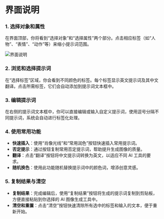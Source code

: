 
# 界面说明

### 1. 选择对象和属性

在界面顶部，你将看到“选择对象”和“选择属性”两个部分。点击相应标签（如“人物”、“表情”、“动作”等）来缩小提示词范围。

![界面说明](https://img.newzone.top/2024-10-23-18-31-38.png?imageMogr2/format/webp)

### 2. 浏览和选择提示词

在“选择标签”区域，你会看到不同颜色的标签。每个标签显示英文提示词及其中文翻译。点击所需标签，它们会自动添加到提示词文本框中。

### 3. 编辑提示词

在右侧的提示词文本框中，你可以直接编辑或输入自定义提示词，使用逗号分隔不同提示词，系统会自动进行标签化处理。

### 4. 使用常用功能

- **快速插入**：使用“肖像光线”和“常用润色”按钮快速插入常用提示词。
- **否定提示**：通过按钮复制常用否定提示词，帮助提升生成图像的质量。
- **翻译**：点击“翻译”按钮将中文提示词转换为英文，以适应不同 AI 工具的要求。
- **随机换色**：使用此功能随机替换提示词中的颜色词，增添创意灵感。

### 5. 复制结果与清空

- **复制结果**：完成编辑后，使用“复制结果”按钮将生成的提示词复制到剪贴板，方便直接粘贴到你选择的 AI 图像生成工具中。
- **清空和重置**：点击“清空”按钮快速清除所有选中的标签和输入的文本，便于重新开始。
